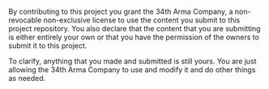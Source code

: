 By contributing to this project you grant the 34th Arma Company,
a non-revocable non-exclusive license to use the content you submit to this project repository.
You also declare that the content that you are submitting is either entirely your own or that
you have the permission of the owners to submit it to this project.

To clarify, anything that you made and submitted is still yours. You are just allowing the 34th Arma Company
to use and modify it and do other things as needed.
